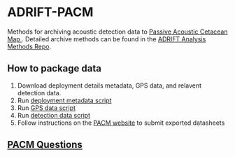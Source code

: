 # ADRIFT-PACM
Methods for archiving acoustic detection data to [Passive Acoustic Cetacean Map
](https://apps-nefsc.fisheries.noaa.gov/pacm/#/). Detailed archive methods can be found in the [ADRIFT Analysis Methods Repo](https://sael-swfsc.github.io/adrift-analysis-methods/content/DataArchive/PACM.html).

## How to package data
1. Download deployment details metadata, GPS data, and relavent detection data.
2. Run [deployment metadata script](https://github.com/Kourtney-Burger/ADRIFT-PACM/blob/ada1c7c8d2d7560e1304f9bca5683a791784c0ab/R/deploymentMetadata.Rmd)
3. Run [GPS data script](https://github.com/Kourtney-Burger/ADRIFT-PACM/blob/ada1c7c8d2d7560e1304f9bca5683a791784c0ab/R/GPSData.Rmd)
4. Run [detection data script](https://github.com/Kourtney-Burger/ADRIFT-PACM/blob/ada1c7c8d2d7560e1304f9bca5683a791784c0ab/R/detectionData.Rmd)
5. Follow instructions on the [PACM website](https://www.fisheries.noaa.gov/resource/document/passive-acoustic-reporting-system-templates) to submit exported datasheets

## [PACM Questions](https://docs.google.com/document/d/1dGizzKL0AXMY6Xilt4LG5TRCfclibCCQCXriZ58r5Qo/edit?pli=1)
